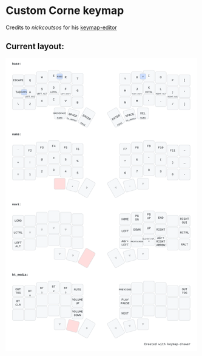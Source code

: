 # Custom Corne keymap

Credits to _nickcoutsos_ for his [keymap-editor]
## Current layout:
![Layout](my_keymap.svg)

[keymap-drawer]:https://keymap-drawer.streamlit.app/
[keymap-editor]:https://github.com/nickcoutsos/keymap-editor
